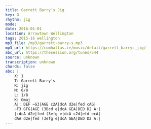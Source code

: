 ```yaml
---
title: Garrett Barry's Jig
key: G
rhythm: jig
mode: 
date: 2016-01-01
location: Arrowtown Wellington
tags: 2015-16 wellington
mp3_file: /mp3/garrett-barry-s.mp3
mp3_url: https://comhaltas.ie/music/detail/garrett_barrys_jig/
abc_url: https://thesession.org/tunes/544
source: unknown
transcription: unknown
chords: false
abc: |
    X: 1
    T: Garrett Barry's
    R: jig
    M: 6/8
    L: 1/8
    K: Gmaj
    A|: DEF ~G3|AGE c2A|dcA d2e|fed cAG|
    ~F3 GFG|AGE (3Bcd e|dcA GEA|DED D2 A:|
    |:dcA d2e|fed (3efg e|dcA c2d|efd ecA|
    dAA d2e|fed (3efg e|dcA GEA|DED D2 A:|
---
```

